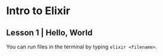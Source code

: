 # Intro to Elixir

## Lesson 1 | Hello, World

You can run files in the terminal by typing `elixir <filename>`.
